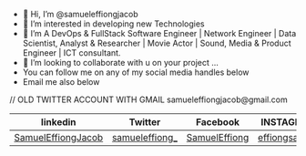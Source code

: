 - 👋 Hi, I’m @samueleffiongjacob
- 👀 I’m interested in developing new Technologies
- 🌱 I’m A DevOps & FullStack Software Engineer | Network Engineer | Data Scientist, Analyst & Researcher | Movie Actor | Sound, Media & Product Engineer | ICT consultant.
- 💞️ I’m looking to collaborate with u on your project ...
- You can follow me on any of my social media handles below 
- Email me also below

<table>
  <thead>
       <tr class="table heading">
        <th>linkedin</th>
        <th>Twitter</th>
        <th>Facebook</th>
        <th>INSTAGRAM</th>
        <th>INSTAGRAM</th>
        <th>INSTAGRAM</th>
        <th>EMAIL</th>
         <th>EMAIL</th>
         <th>OLD TWITTER</TH>
      </tr>
  </thead>
  <tbody>
        <td><a href="https://www.linkedin.com/in/samuel-effiong-jacob-9467a1175/">SamuelEffiongJacob</td>
        <td><a href="https://twitter.com/samueleffiong_">samueleffiong_</td>
        <td><a href="https://www.facebook.com/samueleffiong.jacob/">SamuelEffiong</td>
        <td><a href="https://www.instagram.com/effiongsamuel/">effiongsamuel</td>
        <td><a href="https://www.instagram.com/samueleffiong_official/">samueleffiong_official</td>
        <td><a href="https://www.instagram.com/samueleffiong0/">samueleffiong0</td>
        <td>samueleffiongjacob@gmail.com</td>
        <td>samueleffiong685@gmail.com</td>
        // OLD TWITTER ACCOUNT WITH GMAIL samueleffiongjacob@gmail.com
        <td><a href="https://twitter.com/SamuelEFFIONG01">SamuelEFFIONG01</td>
      
  </tbody>
</table>
<!---
samueleffiongjacob/samueleffiongjacob is a ✨ special ✨ repository because its `README.md` (this file) appears on your GitHub profile.
You can click the Preview link to take a look at your changes.
--->

